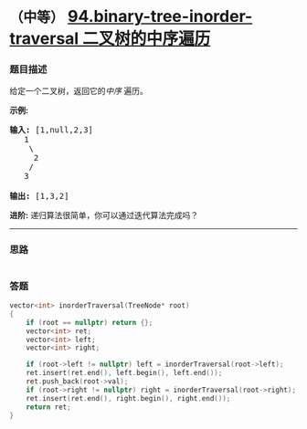 # `（中等）` [94.binary-tree-inorder-traversal 二叉树的中序遍历](https://leetcode-cn.com/problems/binary-tree-inorder-traversal/)

### 题目描述
<p>给定一个二叉树，返回它的<em>中序&nbsp;</em>遍历。</p>

<p><strong>示例:</strong></p>

<pre><strong>输入:</strong> [1,null,2,3]
   1
    \
     2
    /
   3

<strong>输出:</strong> [1,3,2]</pre>

<p><strong>进阶:</strong>&nbsp;递归算法很简单，你可以通过迭代算法完成吗？</p>


---
### 思路
```
```

### 答题
``` C++
vector<int> inorderTraversal(TreeNode* root)
{
	if (root == nullptr) return {};
	vector<int> ret;
	vector<int> left;
	vector<int> right;

	if (root->left != nullptr) left = inorderTraversal(root->left);
	ret.insert(ret.end(), left.begin(), left.end());
	ret.push_back(root->val);
	if (root->right != nullptr) right = inorderTraversal(root->right);
	ret.insert(ret.end(), right.begin(), right.end());
	return ret;
}
```
